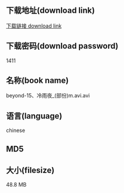 ## 下载地址(download link)
[下载链接 download link](https://voluble-croquembouche-d321dc.netlify.app/?s=beyond-15%E3%80%81%E5%86%B7%E9%9B%A8%E5%A4%9C_%28%E9%83%A8%E4%BB%BD%29m.avi)

## 下载密码(download password)
1411

## 名称(book name)
beyond-15、冷雨夜_(部份)m.avi.avi

## 语言(language)
chinese

## MD5


## 大小(filesize)
48.8 MB
